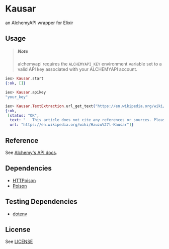 Kausar
======

an AlchemyAPI wrapper for Elixir

## Usage

> ##### Note
> alchemyapi requires the `ALCHEMYAPI_KEY` environment variable set to a
> valid API key associated with your ALCHEMYAPI account.

```elixir
iex> Kausar.start
{:ok, []}

iex> Kausar.apikey
"your_key"

iex> Kausar.TextExtraction.url_get_text("https://en.wikipedia.org/wiki/Hauzu%27l-Kausar")
{:ok,
 [status: "OK",
  text: "   This article does not cite any references or sources. Please help improve this article by adding citations to reliable sources. Unsourced material may be challenged and removed. (December 2014)  \nIn Islamic context, the Hauzuʾl-Kausar is the lake or fountain of abundance in Jannah (paradise). Persons having crossed the As-Sirāt arrive at this lake, from which one is expected drink to forget any bad experiences they may have had during their lives, before moving further into paradise.\nAs the term kausar only occurs once in the Qurʾan, its exact meaning is subject to different interpretations. It is also known as the lake of good the pond of Muhammad and the sacred fountain of heaven.\n This page was last modified on 9 December 2014, at 02:38.\n",
  url: "https://en.wikipedia.org/wiki/Hauzu%27l-Kausar"]}
```

## Reference

See [Alchemy's API docs](http://www.alchemyapi.com/api).

## Dependencies

- [HTTPoison](https://github.com/edgurgel/httpoison)
- [Poison](https://github.com/devinus/poison)

## Testing Dependencies
- [dotenv](https://github.com/avdi/dotenv_elixir)

## License

See [LICENSE](https://github.com/yshahin/kausar/blob/master/LICENSE)

